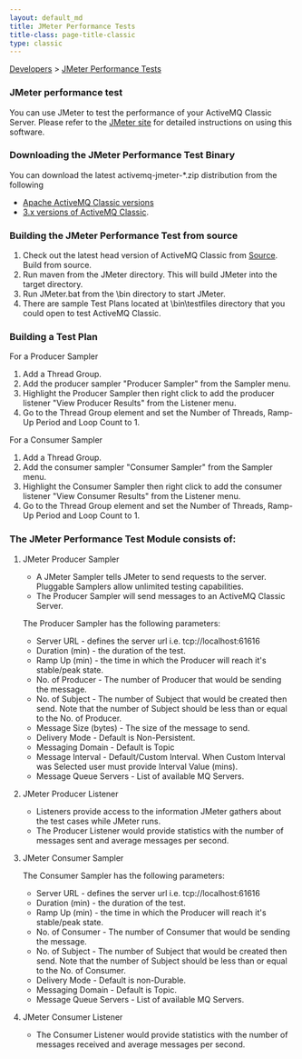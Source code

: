 ```yaml
---
layout: default_md
title: JMeter Performance Tests 
title-class: page-title-classic
type: classic
---
```


[Developers](developers) > [JMeter Performance Tests](jmeter-performance-tests)


### JMeter performance test

You can use JMeter to test the performance of your ActiveMQ Classic Server. Please refer to the [JMeter site](http://jakarta.apache.org/jmeter/) for detailed instructions on using this software.

### Downloading the JMeter Performance Test Binary

You can download the latest activemq-jmeter-*.zip distribution from the following

*   [Apache ActiveMQ Classic versions](http://people.apache.org/repository/incubator-activemq/distributions/)
*   [3.x versions of ActiveMQ Classic](http://dist.codehaus.org/activemq/distributions/).

### Building the JMeter Performance Test from source

1. Check out the latest head version of ActiveMQ Classic from [Source](source). Build from source.
2. Run maven from the JMeter directory. This will build JMeter into the target directory.
3. Run JMeter.bat from the \\bin directory to start JMeter.
4. There are sample Test Plans located at \\bin\\testfiles directory that you could open to test ActiveMQ Classic.

### Building a Test Plan

For a Producer Sampler  
1. Add a Thread Group.  
2. Add the producer sampler "Producer Sampler" from the Sampler menu.  
3. Highlight the Producer Sampler then right click to add the producer listener "View Producer Results" from the Listener menu.  
4. Go to the Thread Group element and set the Number of Threads, Ramp-Up Period and Loop Count to 1.

For a Consumer Sampler  
1. Add a Thread Group.  
2. Add the consumer sampler "Consumer Sampler" from the Sampler menu.  
3. Highlight the Consumer Sampler then right click to add the consumer listener "View Consumer Results" from the Listener menu.  
4. Go to the Thread Group element and set the Number of Threads, Ramp-Up Period and Loop Count to 1.

### The JMeter Performance Test Module consists of:

1. JMeter Producer Sampler

    *   A JMeter Sampler tells JMeter to send requests to the server. Pluggable Samplers allow unlimited testing capabilities.
    *   The Producer Sampler will send messages to an ActiveMQ Classic Server.
    
    The Producer Sampler has the following parameters:
    
    *   Server URL - defines the server url i.e. tcp://localhost:61616
    *   Duration (min) - the duration of the test.
    *   Ramp Up (min) - the time in which the Producer will reach it's stable/peak state.
    *   No. of Producer - The number of Producer that would be sending the message.
    *   No. of Subject - The number of Subject that would be created then send. Note that the number of Subject should be less than or equal to the No. of Producer.
    *   Message Size (bytes) - The size of the message to send.
    *   Delivery Mode - Default is Non-Persistent.
    *   Messaging Domain - Default is Topic
    *   Message Interval - Default/Custom Interval. When Custom Interval was Selected user must provide Interval Value (mins).
    *   Message Queue Servers - List of available MQ Servers.

2. JMeter Producer Listener

    *   Listeners provide access to the information JMeter gathers about the test cases while JMeter runs.
    *   The Producer Listener would provide statistics with the number of messages sent and average messages per second.

3. JMeter Consumer Sampler

    The Consumer Sampler has the following parameters:
    
    *   Server URL - defines the server url i.e. tcp://localhost:61616
    *   Duration (min) - the duration of the test.
    *   Ramp Up (min) - the time in which the Producer will reach it's stable/peak state.
    *   No. of Consumer - The number of Consumer that would be sending the message.
    *   No. of Subject - The number of Subject that would be created then send. Note that the number of Subject should be less than or equal to the No. of Consumer.
    *   Delivery Mode - Default is non-Durable.
    *   Messaging Domain - Default is Topic.
    *   Message Queue Servers - List of available MQ Servers.

4. JMeter Consumer Listener

    *   The Consumer Listener would provide statistics with the number of messages received and average messages per second.

